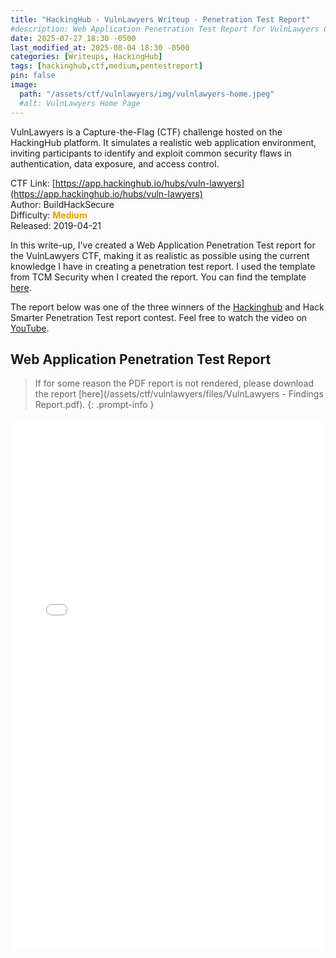 ```yaml
---
title: "HackingHub - VulnLawyers Writeup - Penetration Test Report"
#description: Web Application Penetration Test Report for VulnLawyers CTF
date: 2025-07-27 18:30 -0500
last_modified_at: 2025-08-04 18:30 -0500
categories: [Writeups, HackingHub]
tags: [hackinghub,ctf,medium,pentestreport]
pin: false
image:
  path: "/assets/ctf/vulnlawyers/img/vulnlawyers-home.jpeg"
  #alt: VulnLawyers Home Page
---
```


VulnLawyers is a Capture-the-Flag (CTF) challenge hosted on the HackingHub platform. It simulates a realistic web application environment, inviting participants to identify and exploit common security flaws in authentication, data exposure, and access control.

CTF Link: [https://app.hackinghub.io/hubs/vuln-lawyers](https://app.hackinghub.io/hubs/vuln-lawyers)<br>
Author: BuildHackSecure<br>
Difficulty: <span style="color: #ef9c03"> **Medium** </span><br>
Released: 2019-04-21<br>

In this write-up, I've created a Web Application Penetration Test report for the VulnLawyers CTF, making it as realistic as possible using the current knowledge I have in creating a penetration test report. I used the template from TCM Security when I created the report. You can find the template [here](https://github.com/hmaverickadams/TCM-Security-Sample-Pentest-Report).

The report below was one of the three winners of the [Hackinghub](https://app.hackinghub.io/) and Hack Smarter Penetration Test report contest. Feel free to watch the video on [YouTube](https://youtu.be/2r4mz8JQp0k?t=2122).

## Web Application Penetration Test Report
> If for some reason the PDF report is not rendered, please download the report [here](/assets/ctf/vulnlawyers/files/VulnLawyers - Findings Report.pdf).
{: .prompt-info }


<embed src="/assets/ctf/vulnlawyers/files/VulnLawyers - Findings Report.pdf" width="100%" height="850" 
 type="application/pdf">